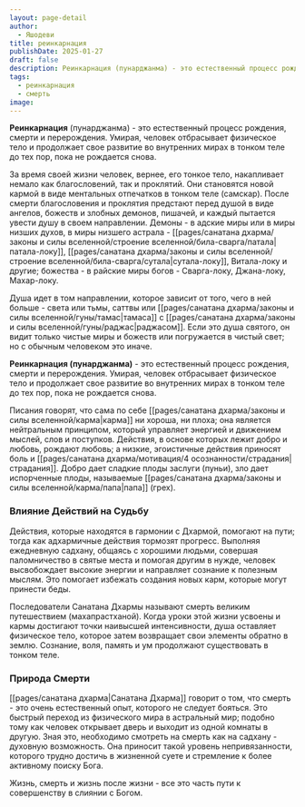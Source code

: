 ```yaml
---
layout: page-detail
author:
  - Яшодеви
title: реинкарнация
publishDate: 2025-01-27
draft: false
description: Реинкарнация (пунарджанма) - это естественный процесс рождения, смерти и перерождения. Умирая, человек отбрасывает физическое тело и продолжает свое развитие во внутренних мирах в тонком теле до тех пор, пока не рождается снова.
tags:
  - реинкарнация
  - смерть
image:
---
```

**Реинкарнация** (пунарджанма) - это естественный процесс рождения, смерти и перерождения. Умирая, человек отбрасывает физическое тело и продолжает свое развитие во внутренних мирах в тонком теле до тех пор, пока не рождается снова.

За время своей жизни человек, вернее, его тонкое тело, накапливает немало как благословений, так и проклятий. Они становятся новой кармой в виде ментальных отпечатков в тонком теле (самскар). После смерти благословения и проклятия предстают перед душой в виде ангелов, божеств и злобных демонов, пишачей, и каждый пытается увести душу в своем направлении. Демоны - в адские миры или в миры низших духов, в миры низшего астрала - [[pages/санатана дхарма/законы и силы вселенной/строение вселенной/била-сварга/патала|патала-локу]], [[pages/санатана дхарма/законы и силы вселенной/строение вселенной/била-сварга/сутала|сутала-локу]], Витала-локу и другие; божества - в райские миры богов - Сварга-локу, Джана-локу, Махар-локу.

Душа идет в том направлении, которое зависит от того, чего в ней больше - света или тьмы, саттвы или [[pages/санатана дхарма/законы и силы вселенной/гуны/тамас|тамаса]] с [[pages/санатана дхарма/законы и силы вселенной/гуны/раджас|раджасом]]. Если это душа святого, он видит только чистые миры и божеств или погружается в чистый свет; но с обычным человеком это иначе. 

**Реинкарнация (пунарджанма)** - это естественный процесс рождения, смерти и перерождения. Умирая, человек отбрасывает физическое тело и продолжает свое развитие во внутренних мирах в тонком теле до тех пор, пока не рождается снова.

Писания говорят, что сама по себе [[pages/санатана дхарма/законы и силы вселенной/карма|карма]] ни хороша, ни плоха; она является нейтральным принципом, который управляет энергией и движением мыслей, слов и поступков. Действия, в основе которых лежит добро и любовь, рождают любовь; а низкие, эгоистичные действия приносят боль и [[pages/санатана дхарма/мотивация/4 осознанности/страдания|страдания]]. Добро дает сладкие плоды заслуги (пуньи), зло дает испорченные плоды, называемые [[pages/санатана дхарма/законы и силы вселенной/карма/папа|папа]] (грех).

### Влияние Действий на Судьбу

Действия, которые находятся в гармонии с Дхармой, помогают на пути; тогда как адхармичные действия тормозят прогресс. Выполняя ежедневную садхану, общаясь с хорошими людьми, совершая паломничество в святые места и помогая другим в нужде, человек высвобождает высокие энергии и направляет сознание к полезным мыслям. Это помогает избежать создания новых карм, которые могут принести беды.

Последователи Санатана Дхармы называют смерть великим путешествием (махапрастханой). Когда уроки этой жизни усвоены и кармы достигают точки наивысшей интенсивности, душа оставляет физическое тело, которое затем возвращает свои элементы обратно в землю. Сознание, воля, память и ум продолжают существовать в тонком теле.

### Природа Смерти

[[pages/санатана дхарма|Санатана Дхарма]] говорит о том, что смерть - это очень естественный опыт, которого не следует бояться. Это быстрый переход из физического мира в астральный мир; подобно тому как человек открывает дверь и выходит из одной комнаты в другую. Зная это, необходимо смотреть на смерть как на садхану - духовную возможность. Она приносит такой уровень непривязанности, которого трудно достичь в жизненной суете и стремление к более активному поиску Бога.

Жизнь, смерть и жизнь после жизни - все это часть пути к совершенству в слиянии с Богом.